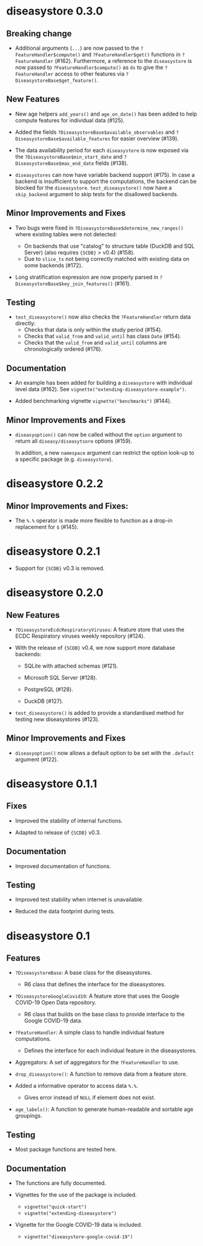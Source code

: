 # diseasystore 0.3.0

## Breaking change

* Additional arguments (`...`) are now passed to the `?FeatureHandler$compute()` and `?FeatureHandler$get()`
  functions in `?FeatureHandler` (#162).
  Furthermore, a reference to the `diseasystore` is now passed to `?FeatureHandler$compute()` as `ds` to give the
  `?FeatureHandler` access to other features via `?DiseasystoreBase$get_feature()`.

## New Features

* New age helpers `add_years()` and `age_on_date()` has been added to help compute features for individual data (#125).

* Added the fields `?DiseasystoreBase$available_observables` and `?DiseasystoreBase$available_features` for easier
  overview (#139).

* The data availability period for each `diseasystore` is now exposed via the `?DiseasystoreBase$min_start_date` and
  `?DiseasystoreBase$max_end_date` fields (#138).

* `diseasystores` can now have variable backend support (#175).
  In case a backend is insufficient to support the computations, the backend can be blocked for the `diseasystore`.
  `test_diseasystore()` now have a `skip_backend` argument to skip tests for the disallowed backends.

## Minor Improvements and Fixes

* Two bugs were fixed in `?DiseasystoreBase$determine_new_ranges()` where existing tables were not detected:
  * On backends that use "catalog" to structure table (DuckDB and SQL Server) (also requires `{SCDB}` > v0.4) (#158).
  * Due to `slice_ts` not being correctly matched with existing data on some backends (#172).

* Long stratification expression are now properly parsed in `?DiseasystoreBase$key_join_features()` (#161).

## Testing

* `test_diseasystore()` now also checks the `?FeatureHandler` return data directly:
  * Checks that data is only within the study period (#154).
  * Checks that `valid_from` and `valid_until` has class `Date` (#154).
  * Checks that the `valid_from` and `valid_until` columns are chronologically ordered (#176).

## Documentation

* An example has been added for building a `diseasystore` with individual level data (#162).
  See `vignette("extending-diseasystore-example")`.

* Added benchmarking vignette `vignette("benchmarks")` (#144).


## Minor Improvements and Fixes

* `diseasyoption()` can now be called without the `option` argument to return all `diseasy/diseasytsore` options (#159).

  In addition, a new `namespace` argument can restrict the option look-up to a specific package (e.g. `diseasystore`).


# diseasystore 0.2.2

## Minor Improvements and Fixes:

* The `%.%` operator is made more flexible to function as a drop-in replacement for `$` (#145).


# diseasystore 0.2.1

* Support for `{SCDB}` v0.3 is removed.


# diseasystore 0.2.0

## New Features

* `?DiseasystoreEcdcRespiratoryViruses`: A feature store that uses the ECDC Respiratory viruses weekly repository (#124).

* With the release of `{SCDB}` v0.4, we now support more database backends:

  * SQLite with attached schemas (#121).

  * Microsoft SQL Server (#128).

  * PostgreSQL (#128).

  * DuckDB (#127).

* `test_diseasystore()` is added to provide a standardised method for testing new diseasystores (#123).

## Minor Improvements and Fixes

* `diseasyoption()` now allows a default option to be set with the `.default` argument (#122).


# diseasystore 0.1.1

## Fixes

* Improved the stability of internal functions.

* Adapted to release of `{SCDB}` v0.3.

## Documentation

* Improved documentation of functions.

## Testing

* Improved test stability when internet is unavailable.

* Reduced the data footprint during tests.


# diseasystore 0.1

## Features

* `?DiseasystoreBase`: A base class for the diseasystores.
  * R6 class that defines the interface for the diseasystores.

* `?DiseasystoreGoogleCovid19`: A feature store that uses the Google COVID-19 Open Data repository.
  * R6 class that builds on the base class to provide interface to the Google COVID-19 data.

* `?FeatureHandler`: A simple class to handle individual feature computations.
  * Defines the interface for each individual feature in the diseasystores.

* Aggregators: A set of aggregators for the `?FeatureHandler` to use.

* `drop_diseasystore()`: A function to remove data from a feature store.

* Added a informative operator to access data `%.%`.
  * Gives error instead of `NULL` if element does not exist.

* `age_labels()`: A function to generate human-readable and sortable age groupings.

## Testing

* Most package functions are tested here.

## Documentation

* The functions are fully documented.

* Vignettes for the use of the package is included.
  - `vignette("quick-start")`
  - `vignette("extending-diseasystore")`

* Vignette for the Google COVID-19 data is included.
  * `vignette("diseasystore-google-covid-19")`
